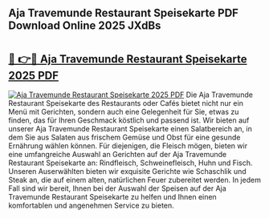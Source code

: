 ## Aja Travemunde Restaurant Speisekarte PDF Download Online 2025 JXdBs

# <h2><a href="http://gcdxwg.nevu.top/?p=Aja+Travemunde+Restaurant+Speisekarte">🔗 👉🔴 Aja Travemunde Restaurant Speisekarte 2025 PDF</a></h2>

[![Aja Travemunde Restaurant Speisekarte 2025 PDF](https://i.imgur.com/dBaPXMq.png)](http://gcdxwg.nevu.top/?p=Aja+Travemunde+Restaurant+Speisekarte)
Die Aja Travemunde Restaurant Speisekarte des Restaurants oder Cafés bietet nicht nur ein Menü mit Gerichten, sondern auch eine Gelegenheit für Sie, etwas zu finden, das für Ihren Geschmack köstlich und passend ist. Wir bieten auf unserer Aja Travemunde Restaurant Speisekarte einen Salatbereich an, in dem Sie aus Salaten aus frischem Gemüse und Obst für eine gesunde Ernährung wählen können. Für diejenigen, die Fleisch mögen, bieten wir eine umfangreiche Auswahl an Gerichten auf der Aja Travemunde Restaurant Speisekarte an: Rindfleisch, Schweinefleisch, Huhn und Fisch. Unseren Auserwählten bieten wir exquisite Gerichte wie Schaschlik und Steak an, die auf einem alten, natürlichen Feuer zubereitet werden. In jedem Fall sind wir bereit, Ihnen bei der Auswahl der Speisen auf der Aja Travemunde Restaurant Speisekarte zu helfen und Ihnen einen komfortablen und angenehmen Service zu bieten.
